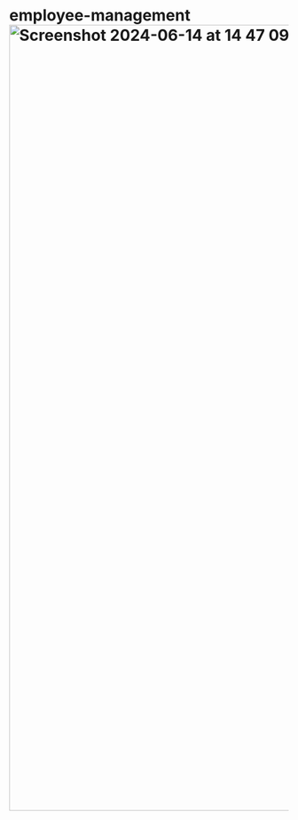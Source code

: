 # employee-management<img width="1417" alt="Screenshot 2024-06-14 at 14 47 09" href="https://drive.google.com/file/d/1VmIahOMV4oyTESDc9QZaAeh7b243nSuW/view?usp=sharing">
